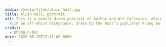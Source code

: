 ```yaml
---
media: /media/files/alvin-hall.jpg
title: Alvin Hall, portrait
alt: This is a pencil drawn portrait of Author and Art Collector, Alvin Hall
  with an off-white background, drawn by the Rail’s publisher Phong Bui.
credit:
  - phong-h-bui
date: 2020-05-28T12:47:00-0500
---
```

